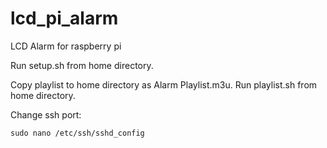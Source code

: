 lcd_pi_alarm
============

LCD Alarm for raspberry pi

Run setup.sh from home directory.

Copy playlist to home directory as Alarm Playlist.m3u. Run playlist.sh from home directory.

Change ssh port:

<code>sudo nano /etc/ssh/sshd_config</code>